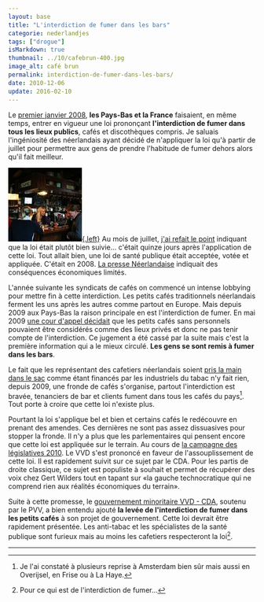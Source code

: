 ```yaml
---
layout: base
title: "L'interdiction de fumer dans les bars"
categorie: nederlandjes
tags: ["drogue"]
isMarkdown: true
thumbnail: ../10/cafebrun-400.jpg
image_alt: café brun
permalink: interdiction-de-fumer-dans-les-bars/
date: 2010-12-06
update: 2016-02-10
---
```


Le [premier janvier 2008](/deux-nouvelles-annees), **les Pays-Bas et la France** faisaient, en même temps, entrer en vigueur une loi prononçant **l'interdiction de fumer dans tous les lieux publics**, cafés et discothèques compris. Je saluais l'ingéniosité des néerlandais ayant décidé de n'appliquer la loi qu'à partir de juillet pour permettre aux gens de prendre l'habitude de fumer dehors alors qu'il fait meilleur.


[![Café brun à Breukelen deux clients et la patrone](../10/cafebrun-150.jpg){.left}](http://www.flickr.com/photos/13274211@N00/3306652628/) Au mois de juillet, [j'ai refait le point](/pays-bas-sans-tabac) indiquant que la loi était plutôt bien suivie... c'était quinze jours après l'application de cette loi. Tout allait bien, une loi de santé publique était acceptée, votée et appliquée. C'était en 2008. [La presse Néerlandaise](http://www.ambafrance-nl.org/france_paysbas/spip.php?article10395) indiquait des conséquences économiques limités.

<!--excerpt-->

L'année suivante les syndicats de cafés on commencé un intense lobbying pour mettre fin à cette interdiction. Les petits cafés traditionnels néerlandais ferment les uns après les autres comme partout en Europe. Mais depuis 2009 aux Pays-Bas la raison principale en est l'interdiction de fumer. En mai 2009 [une cour d'appel décidait](http://www.ambafrance-nl.org/france_paysbas/spip.php?article10914) que les petits cafés sans personnels pouvaient être considérés comme des lieux privés et donc ne pas tenir compte de l'interdiction. Ce jugement a été cassé par la suite mais c'est la première information qui a le mieux circulé. **Les gens se sont remis à fumer dans les bars**.

Le fait que les représentant des cafetiers néerlandais soient [pris la main dans le sac](http://www.laurentchambon.net/2009/06/le-tabac-la-main-dans-le-sac.html) comme étant financés par les industriels du tabac n'y fait rien, depuis 2009, une fronde de cafés s'organise, partout l'interdiction est bravée, tenanciers de bar et clients fument dans tous les cafés du pays[^1]. Tout porte à croire que cette loi n'existe plus.

Pourtant la loi s'applique bel et bien et certains cafés le redécouvre en prenant des amendes. Ces dernières ne sont pas assez dissuasives pour stopper la fronde. Il n'y a plus que les parlementaires qui pensent encore que cette loi est appliquée sur le terrain. Au cours de [la campagne des législatives 2010](/chaises-musicales-et-politiques). Le VVD s'est prononcé en faveur de l'assouplissement de cette loi. Il est rapidement suivit sur ce sujet par le CDA. Pour les partis de droite classique, ce sujet est populiste à souhait et permet de récupérer des voix chez Gert Wilders tout en tapant sur «la gauche technocratique qui ne comprend rien aux réalités économiques du terrain».

Suite à cette promesse, le [gouvernement minoritaire VVD - CDA](/un-gouvernement-minoritaire), soutenu par le PVV, a bien entendu ajouté **la levée de l'interdiction de fumer dans les petits cafés** à son projet de gouvernement. Cette loi devrait être rapidement présentée. Les anti-tabac et les spécialistes de la santé publique sont furieux mais au moins les cafetiers respecteront la loi[^2].

---
[^1]: Je l'ai constaté à plusieurs reprise à Amsterdam bien sûr mais aussi en Overijsel, en Frise ou à La Haye.
[^2]: Pour ce qui est de l'interdiction de fumer...
<!-- post notes:
http://leforum.nl/index.php/events-section/38-evenements/231-assouplissement-de-lainterdiction-de-fumer-dans-le-secteur-de-la-restauration
--->
